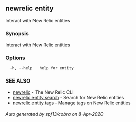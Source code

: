 ## newrelic entity

Interact with New Relic entities

### Synopsis

Interact with New Relic entities

### Options

```
  -h, --help   help for entity
```

### SEE ALSO

* [newrelic](newrelic.md)	 - The New Relic CLI
* [newrelic entity search](newrelic_entity_search.md)	 - Search for New Relic entities
* [newrelic entity tags](newrelic_entity_tags.md)	 - Manage tags on New Relic entities

###### Auto generated by spf13/cobra on 8-Apr-2020

